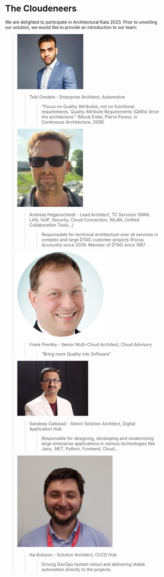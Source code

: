 # The Cloudeneers
We are delighted to participate in Architectural Kata 2023. Prior to unveiling our solution, we would like to provide an introduction to our team:

> ![Oredein!](../images/Oredein.jpg "Tobi Oredein")
>> Tobi Oredein - Enterprise Architect, Automotive
>>> "Focus on Quality Attributes, not on functional requirements. Quality Attribute Requirements (QARs) drive the architecture." (Murat Erder, Pierre Pureur, in Continuous Architecture, 2016)

> ![Hegenscheidt!](../images/230911_AHegenscheidt.jpg "Andreas Hegenscheidt")
>> Andreas Hegenscheidt - Lead Architect, TC Services (WAN, LAN, VoIP, Security, Cloud Connection, WLAN, Unified Collaboration Tools...)
>>> Responsable for technical architecture over all services in complex and large DTAG customer projects (Focus Accounts) since 2009.
>>> Member of DTAG since 1987

> ![Pientka!](../images/pientka-rud.png "Frank Pientka")
>> Frank Pientka - Senior Multi-Cloud Architect, Cloud Advisory
>>> "Bring more Quality into Software"

> ![Sandeep!](../images/Sandeep_Gaikwad.jpg "Sandeep Gaikwad")
>> Sandeep Gaikwad - Senior Solution Architect, Digital Application Hub 
>>> Responsible for designing, developing and modernizing large enterprise applications in various technologies like Java, .NET, Python, Frontend, Cloud...

> ![Kutuzov!](../images/12092023-Ilia_Kutuzov.jpg "Ilia Kutuzov")
>> Ilia Kutuzov - Solution Architect, CI/CD Hub
>>> Driving DevOps toolset rollout and delivering stable automation directly to the projects.
